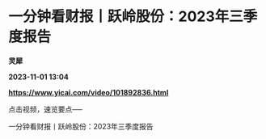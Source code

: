 # 一分钟看财报丨跃岭股份：2023年三季度报告
**灵犀**

**2023-11-01 13:04**

**https://www.yicai.com/video/101892836.html**

点击视频，速览要点──

一分钟看财报丨跃岭股份：2023年三季度报告